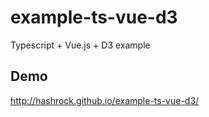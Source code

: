 example-ts-vue-d3
=================

Typescript + Vue.js + D3 example


Demo
-----

http://hashrock.github.io/example-ts-vue-d3/
